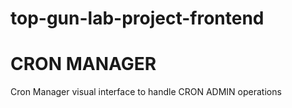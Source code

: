 # top-gun-lab-project-frontend

# CRON MANAGER

Cron Manager visual interface to handle CRON ADMIN operations

